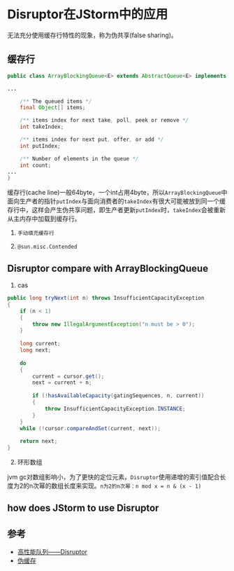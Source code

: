 # Disruptor在JStorm中的应用

无法充分使用缓存行特性的现象，称为伪共享(false sharing)。

## 缓存行
```Java
public class ArrayBlockingQueue<E> extends AbstractQueue<E> implements BlockingQueue<E>, Serializable{

...

    /** The queued items */
    final Object[] items;

    /** items index for next take, poll, peek or remove */
    int takeIndex;

    /** items index for next put, offer, or add */
    int putIndex;

    /** Number of elements in the queue */
    int count;
...
}
```

缓存行(cache line)一般64byte，一个int占用4byte，所以`ArrayBlockingQueue`中面向生产者的指针`putIndex`与面向消费者的`takeIndex`有很大可能被放到同一个缓存行中，这样会产生伪共享问题，即生产者更新`putIndex`时，`takeIndex`会被重新从主内存中加载到缓存行。


1. `手动填充缓存行`

2. `@sun.misc.Contended`

## Disruptor compare with ArrayBlockingQueue

1. cas
```Java
public long tryNext(int n) throws InsufficientCapacityException
{
    if (n < 1)
    {
        throw new IllegalArgumentException("n must be > 0");
    }
 
    long current;
    long next;
 
    do
    {
        current = cursor.get();
        next = current + n;
 
        if (!hasAvailableCapacity(gatingSequences, n, current))
        {
            throw InsufficientCapacityException.INSTANCE;
        }
    }
    while (!cursor.compareAndSet(current, next));
 
    return next;
}
```
2. 环形数组

jvm gc对数组影响小，为了更快的定位元素，`Disruptor`使用递增的索引值配合长度为2的n次幂的数组长度来实现。`n为2的n次幂：n mod x = n & (x - 1) `

## how does JStorm to use Disruptor




## 参考
- [高性能队列——Disruptor](https://tech.meituan.com/2016/11/18/disruptor.html)
- [伪缓存](http://ifeve.com/falsesharing/)
